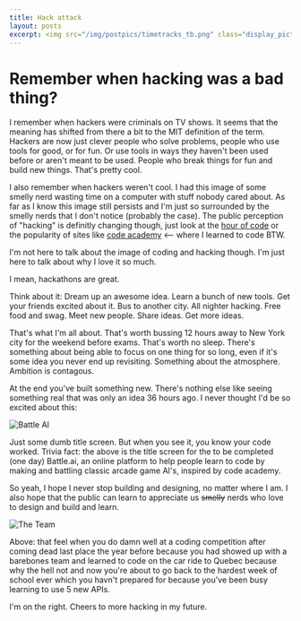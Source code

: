 ```yaml
---
title: Hack attack
layout: posts
excerpt: <img src="/img/postpics/timetracks_tb.png" class="display_picture"/>
---
```


# Remember when hacking was a bad thing?

I remember when hackers were criminals on TV shows. It seems that the meaning has
shifted from there a bit to the MIT definition of the term. Hackers are now just clever people who solve problems,
people who use tools for good, or for fun. Or use tools in ways they haven't been
used before or aren't meant to be used. People who break things for fun and build
new things. That's pretty cool.

I also remember when hackers weren't cool. I had this image of some smelly nerd
wasting time on a computer with stuff nobody cared about. As far as I know this 
image still persists and I'm just so surrounded by the smelly nerds that I don't
notice (probably the case). The public perception of "hacking" is definitly changing though,
just look at the [hour of code](http://csedweek.org/) or the popularity of sites
like [code academy](http://www.codecademy.com/dashboard) <-- where I learned to
code BTW.

I'm not here to talk about the image of coding and hacking though. I'm just here
to talk about why I love it so much.

I mean, hackathons are great.

Think about it: Dream up an awesome idea. Learn a bunch of new tools. Get 
your friends excited about it. Bus to another city. All nighter hacking. Free food
and swag. Meet new people. Share ideas. Get more ideas. 

That's what I'm all about. That's worth bussing 12 hours away to New York city for
the weekend before exams. That's worth no sleep. There's something about being
able to focus on one thing for so long, even if it's some idea you never end up
revisiting. Something about the atmosphere. Ambition is contagous.

At the end you've built something new. There's nothing else like seeing something
real that was only an idea 36 hours ago. I never thought I'd be so excited about this:

![Battle AI]({{site.url}}/img/postpics/battle_ai.png)

Just some dumb title screen. But when you see it, you know your code worked.
Trivia fact: the above is the title screen for the to be completed (one day) Battle.ai,
an online platform to help people learn to code by making and battling classic arcade game AI's,
inspired by code academy.

So yeah, I hope I never stop building and designing, no matter where I am. I also
hope that the public can learn to appreciate us ~~smelly~~ nerds who love to design
and build and learn. 

![The Team]({{site.url}}/img/postpics/hack.jpg)

Above: that feel when you do damn well at a coding competition after coming dead
last place the year before because you had showed up with a barebones team and learned
to code on the car ride to Quebec because why the hell not and now you're about to go
back to the hardest week of school ever which you havn't prepared for because you've
been busy learning to use 5 new APIs.

I'm on the right. Cheers to more hacking in my future.

